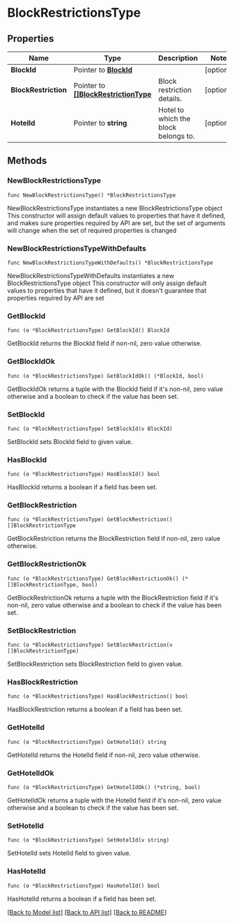 # BlockRestrictionsType

## Properties

Name | Type | Description | Notes
------------ | ------------- | ------------- | -------------
**BlockId** | Pointer to [**BlockId**](BlockId.md) |  | [optional] 
**BlockRestriction** | Pointer to [**[]BlockRestrictionType**](BlockRestrictionType.md) | Block restriction details. | [optional] 
**HotelId** | Pointer to **string** | Hotel to which the block belongs to. | [optional] 

## Methods

### NewBlockRestrictionsType

`func NewBlockRestrictionsType() *BlockRestrictionsType`

NewBlockRestrictionsType instantiates a new BlockRestrictionsType object
This constructor will assign default values to properties that have it defined,
and makes sure properties required by API are set, but the set of arguments
will change when the set of required properties is changed

### NewBlockRestrictionsTypeWithDefaults

`func NewBlockRestrictionsTypeWithDefaults() *BlockRestrictionsType`

NewBlockRestrictionsTypeWithDefaults instantiates a new BlockRestrictionsType object
This constructor will only assign default values to properties that have it defined,
but it doesn't guarantee that properties required by API are set

### GetBlockId

`func (o *BlockRestrictionsType) GetBlockId() BlockId`

GetBlockId returns the BlockId field if non-nil, zero value otherwise.

### GetBlockIdOk

`func (o *BlockRestrictionsType) GetBlockIdOk() (*BlockId, bool)`

GetBlockIdOk returns a tuple with the BlockId field if it's non-nil, zero value otherwise
and a boolean to check if the value has been set.

### SetBlockId

`func (o *BlockRestrictionsType) SetBlockId(v BlockId)`

SetBlockId sets BlockId field to given value.

### HasBlockId

`func (o *BlockRestrictionsType) HasBlockId() bool`

HasBlockId returns a boolean if a field has been set.

### GetBlockRestriction

`func (o *BlockRestrictionsType) GetBlockRestriction() []BlockRestrictionType`

GetBlockRestriction returns the BlockRestriction field if non-nil, zero value otherwise.

### GetBlockRestrictionOk

`func (o *BlockRestrictionsType) GetBlockRestrictionOk() (*[]BlockRestrictionType, bool)`

GetBlockRestrictionOk returns a tuple with the BlockRestriction field if it's non-nil, zero value otherwise
and a boolean to check if the value has been set.

### SetBlockRestriction

`func (o *BlockRestrictionsType) SetBlockRestriction(v []BlockRestrictionType)`

SetBlockRestriction sets BlockRestriction field to given value.

### HasBlockRestriction

`func (o *BlockRestrictionsType) HasBlockRestriction() bool`

HasBlockRestriction returns a boolean if a field has been set.

### GetHotelId

`func (o *BlockRestrictionsType) GetHotelId() string`

GetHotelId returns the HotelId field if non-nil, zero value otherwise.

### GetHotelIdOk

`func (o *BlockRestrictionsType) GetHotelIdOk() (*string, bool)`

GetHotelIdOk returns a tuple with the HotelId field if it's non-nil, zero value otherwise
and a boolean to check if the value has been set.

### SetHotelId

`func (o *BlockRestrictionsType) SetHotelId(v string)`

SetHotelId sets HotelId field to given value.

### HasHotelId

`func (o *BlockRestrictionsType) HasHotelId() bool`

HasHotelId returns a boolean if a field has been set.


[[Back to Model list]](../README.md#documentation-for-models) [[Back to API list]](../README.md#documentation-for-api-endpoints) [[Back to README]](../README.md)


